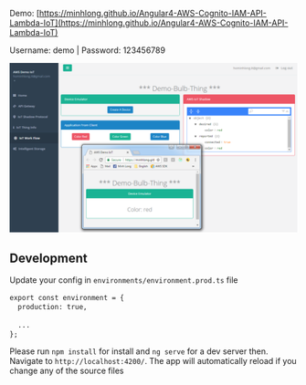 Demo: [https://minhlong.github.io/Angular4-AWS-Cognito-IAM-API-Lambda-IoT](https://minhlong.github.io/Angular4-AWS-Cognito-IAM-API-Lambda-IoT)

Username: demo | Password: 123456789

![ScreenShot](/screeenshot.png?raw=true)

## Development

Update your config in `environments/environment.prod.ts` file

```
export const environment = {
  production: true,

  ...
};
```

Please run `npm install` for install and `ng serve` for a dev server then. Navigate to `http://localhost:4200/`. The app will automatically reload if you change any of the source files

